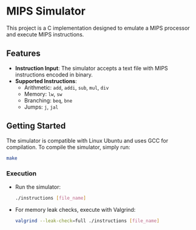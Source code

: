# MIPS Simulator

This project is a C implementation designed to emulate a MIPS processor and execute MIPS instructions.

## Features

- **Instruction Input**: The simulator accepts a text file with MIPS instructions encoded in binary.
- **Supported Instructions**: 
  - Arithmetic: `add`, `addi`, `sub`, `mul`, `div`
  - Memory: `lw`, `sw`
  - Branching: `beq`, `bne`
  - Jumps: `j`, `jal`

## Getting Started

The simulator is compatible with Linux Ubuntu and uses GCC for compilation.
To compile the simulator, simply run:
```bash
make
```

### Execution

- Run the simulator:
  ```bash
  ./instructions [file_name]
  ```
- For memory leak checks, execute with Valgrind:
  ```bash
  valgrind --leak-check=full ./instructions [file_name]
  ```

